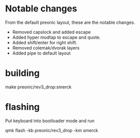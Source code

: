 # Notable changes

From the default preonic layout, these are the notable changes.

* Removed capslock and added escape
* Added hyper modtap to escape and quote. 
* Added shift/enter for right shift.
* Removed colemak/dvorak layers
* Added pipe to default layout

# building

make preonic/rev3_drop:smerck

# flashing

Put keyboard into bootloader mode and run

qmk flash -kb preonic/rev3_drop -km smerck
